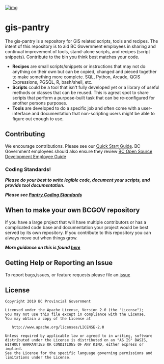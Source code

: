 [![img](https://img.shields.io/badge/Lifecycle-Maturing-007EC6)](https://github.com/bcgov/repomountie/blob/master/doc/lifecycle-badges.md)

# gis-pantry
The gis-pantry is a repository for GIS related scripts, tools and recipes. The intent of this repository is to aid BC Government employees in sharing and continual improvement of tools, stand-alone scripts, and recipes (script snippets). Contribute to the bin you think best matches your code.

* **Recipes** are small scripts/snippets or instructions that may not do anything on their own but can be copied, changed and pieced together to make something more complete. SQL, Python, Arcade, QGIS Expressions, PGSQL, R, bash/shell, etc. 
* **Scripts** could be a tool that isn't fully developed yet or a library of useful methods or classes that can be reused.  This is agreat spot to share scripts that perform a purpose-built task that can be re-configured for another persons purposes.
* **Tools** are developed to do a specific job and often come with a user-interface and documentation that non-scripting users might be able to figure out enough to use.


## Contributing
We encourage contributions. Please see our [Quick Start Guide](<_start-here/QuickStart - BEGIN HERE.md>). BC Government employees should also ensure they review [BC Open Source Development Employee Guide](https://github.com/bcgov/BC-Policy-Framework-For-GitHub/blob/master/BC-Open-Source-Development-Employee-Guide/README.md)

### Coding Standards!
***Please do your best to write legible code, document your scripts, and provide tool documentation.***  

***Please see [Pantry Coding Standards](_start-here/Pantry_Coding_Standards.md)***

## When to make your own BCGOV repository
If you have a large project that will have multiple contributors or has a complicated code base and documentation your project would be best served by its own repository. If you contribute to this repository you can always move out when things grow. 

***More guidance on this is found [here](_start-here/Repo_Guidelines.md)***

## Getting Help or Reporting an Issue
To report bugs,issues, or feature requests please file an [issue](CONTRIBUTING.md)

## License
    Copyright 2019 BC Provincial Government

    Licensed under the Apache License, Version 2.0 (the "License");
    you may not use this file except in compliance with the License.
    You may obtain a copy of the License at

       http://www.apache.org/licenses/LICENSE-2.0

    Unless required by applicable law or agreed to in writing, software
    distributed under the License is distributed on an "AS IS" BASIS,
    WITHOUT WARRANTIES OR CONDITIONS OF ANY KIND, either express or implied.
    See the License for the specific language governing permissions and
    limitations under the License.
